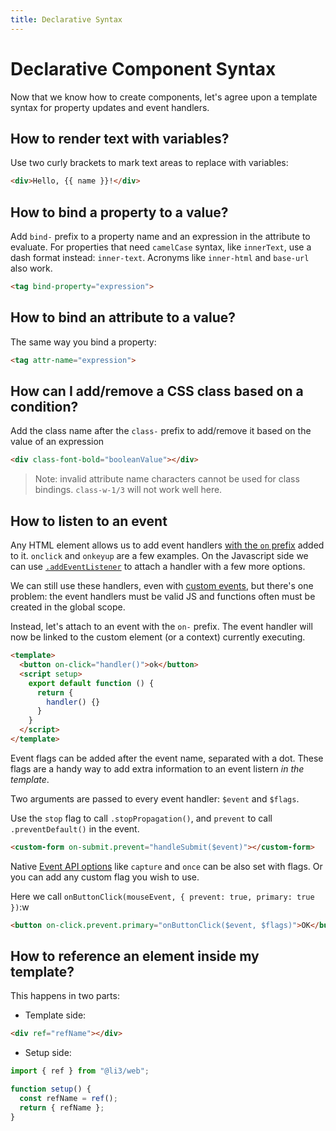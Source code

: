 ```yaml
---
title: Declarative Syntax
---
```


# Declarative Component Syntax

Now that we know how to create components, let's agree upon a template syntax for property updates and event handlers.

## How to render text with variables?

Use two curly brackets to mark text areas to replace with variables:

```html
<div>Hello, {{ name }}!</div>
```

## How to bind a property to a value?

Add `bind-` prefix to a property name and an expression in the attribute to evaluate.
For properties that need `camelCase` syntax, like `innerText`, use a dash format instead: `inner-text`.
Acronyms like `inner-html` and `base-url` also work.

```html
<tag bind-property="expression">
```

## How to bind an attribute to a value?

The same way you bind a property:

```html
<tag attr-name="expression">
```

## How can I add/remove a CSS class based on a condition?

Add the class name after the `class-` prefix to add/remove it based on the value of an expression

```html
<div class-font-bold="booleanValue"></div>
```

> Note: invalid attribute name characters cannot be used for class bindings. `class-w-1/3` will not work well here.

## How to listen to an event

Any HTML element allows us to add event handlers [with the `on` prefix](https://developer.mozilla.org/en-US/docs/Web/Events/Event_handlers#using_onevent_properties) added to it. `onclick` and `onkeyup` are a few examples. On the Javascript side we can use [`.addEventListener`](https://developer.mozilla.org/en-US/docs/Web/API/EventTarget/addEventListener) to attach a handler with a few more options.

We can still use these handlers, even with [custom events](https://developer.mozilla.org/en-US/docs/Web/API/CustomEvent), but there's one problem: the event handlers must be valid JS and functions often must be created in the global scope.

Instead, let's attach to an event with the `on-` prefix.
The event handler will now be linked to the custom element (or a context) currently executing.

```html
<template>
  <button on-click="handler()">ok</button>
  <script setup>
    export default function () {
      return {
        handler() {}
      }
    }
  </script>
</template>
```

Event flags can be added after the event name, separated with a dot. These flags are a handy way to add extra information to an event listern _in the template_.

Two arguments are passed to every event handler: `$event` and `$flags`.

Use the `stop` flag to call `.stopPropagation()`, and `prevent` to call `.preventDefault()` in the event.

```html
<custom-form on-submit.prevent="handleSubmit($event)"></custom-form>
```

Native [Event API options](https://developer.mozilla.org/en-US/docs/Web/API/EventTarget/addEventListener#options) like `capture` and `once` can be also set with flags. Or you can add any custom flag you wish to use.

Here we call `onButtonClick(mouseEvent, { prevent: true, primary: true })`:w

```html
<button on-click.prevent.primary="onButtonClick($event, $flags)">OK</button>
```

## How to reference an element inside my template?

This happens in two parts:

- Template side:

```html
<div ref="refName"></div>
```

- Setup side:

```js
import { ref } from "@li3/web";

function setup() {
  const refName = ref();
  return { refName };
}
```
